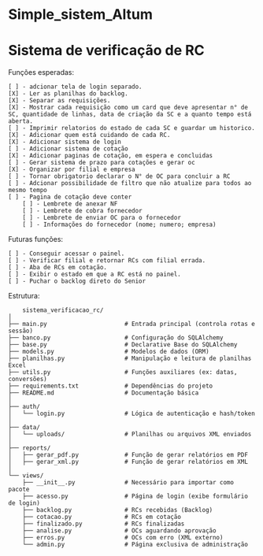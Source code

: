 # Simple_sistem_Altum


# Sistema de verificação de RC
Funções esperadas:

    [ ] - adcionar tela de login separado.
    [X] - Ler as planilhas do backlog.
    [X] - Separar as requisições.
    [X] - Mostrar cada requisição como um card que deve apresentar n° de SC, quantidade de linhas, data de criação da SC e a quanto tempo está aberta.
    [ ] - Imprimir relatorios do estado de cada SC e guardar um historico.
    [X] - Adicionar quem está cuidando de cada RC.
    [X] - Adicionar sistema de login
    [ ] - Adicionar sistema de cotação
    [X] - Adicionar paginas de cotação, em espera e concluidas
    [ ] - Gerar sistema de prazo para cotações e gerar oc
    [X] - Organizar por filial e empresa
    [ ] - Tornar obrigatorio declarar o N° de OC para concluir a RC
    [ ] - Adcionar possibilidade de filtro que não atualize para todos ao mesmo tempo
    [ ] - Pagina de cotação deve conter
        [ ] - Lembrete de anexar NF
        [ ] - Lembrete de cobra fornecedor
        [ ] - Lembrete de enviar OC para o fornecedor
        [ ] - Informações do fornecedor (nome; numero; empresa)

Futuras funções:

    [ ] - Conseguir acessar o painel.
    [ ] - Verificar filial e retornar RCs com filial errada.
    [ ] - Aba de RCs em cotação.
    [ ] - Exibir o estado em que a RC está no painel.
    [ ] - Puchar o backlog direto do Senior

Estrutura:

        sistema_verificacao_rc/
    │
    ├── main.py                      # Entrada principal (controla rotas e sessão)
    ├── banco.py                     # Configuração do SQLAlchemy
    ├── base.py                      # Declarative Base do SQLAlchemy
    ├── models.py                    # Modelos de dados (ORM)
    ├── planilhas.py                 # Manipulação e leitura de planilhas Excel
    ├── utils.py                     # Funções auxiliares (ex: datas, conversões)
    ├── requirements.txt             # Dependências do projeto
    ├── README.md                    # Documentação básica
    │
    ├── auth/                        
    │   └── login.py                 # Lógica de autenticação e hash/token
    │
    ├── data/
    │   └── uploads/                 # Planilhas ou arquivos XML enviados
    │
    ├── reports/
    │   ├── gerar_pdf.py             # Função de gerar relatórios em PDF
    │   ├── gerar_xml.py             # Função de gerar relatórios em XML
    │
    └── views/
        ├── __init__.py              # Necessário para importar como pacote
        ├── acesso.py                # Página de login (exibe formulário de login)
        ├── backlog.py               # RCs recebidas (Backlog)
        ├── cotacao.py               # RCs em cotação
        ├── finalizado.py            # RCs finalizadas
        ├── analise.py               # OCs aguardando aprovação
        ├── erros.py                 # OCs com erro (XML externo)
        └── admin.py                 # Página exclusiva de administração
